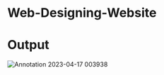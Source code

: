 # Web-Designing-Website
# Output
![Annotation 2023-04-17 003938](https://user-images.githubusercontent.com/130549904/232338147-a8dfd6a7-0c05-4c44-9170-2a4ef0f29984.png)
